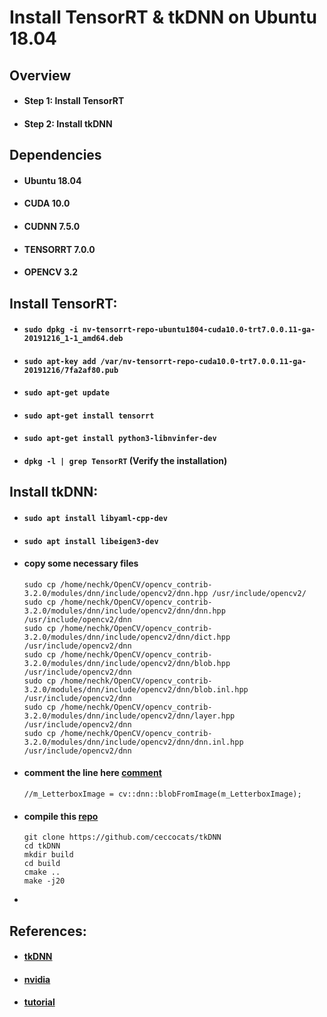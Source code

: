 # Install TensorRT & tkDNN on Ubuntu 18.04

## Overview

- #### Step 1: Install TensorRT
- #### Step 2: Install tkDNN

## Dependencies

- #### Ubuntu 18.04
- #### CUDA 10.0
- #### CUDNN 7.5.0
- #### TENSORRT 7.0.0
- #### OPENCV 3.2

## Install TensorRT:

- #### `sudo dpkg -i nv-tensorrt-repo-ubuntu1804-cuda10.0-trt7.0.0.11-ga-20191216_1-1_amd64.deb`
- #### `sudo apt-key add /var/nv-tensorrt-repo-cuda10.0-trt7.0.0.11-ga-20191216/7fa2af80.pub`
- #### `sudo apt-get update`
- #### `sudo apt-get install tensorrt`
- #### `sudo apt-get install python3-libnvinfer-dev`
- #### `dpkg -l | grep TensorRT` (Verify the installation)

## Install tkDNN:

- #### `sudo apt install libyaml-cpp-dev`
- #### `sudo apt install libeigen3-dev`
- #### copy some necessary files

  ```
  sudo cp /home/nechk/OpenCV/opencv_contrib-3.2.0/modules/dnn/include/opencv2/dnn.hpp /usr/include/opencv2/
  sudo cp /home/nechk/OpenCV/opencv_contrib-3.2.0/modules/dnn/include/opencv2/dnn/dnn.hpp /usr/include/opencv2/dnn
  sudo cp /home/nechk/OpenCV/opencv_contrib-3.2.0/modules/dnn/include/opencv2/dnn/dict.hpp /usr/include/opencv2/dnn
  sudo cp /home/nechk/OpenCV/opencv_contrib-3.2.0/modules/dnn/include/opencv2/dnn/blob.hpp /usr/include/opencv2/dnn
  sudo cp /home/nechk/OpenCV/opencv_contrib-3.2.0/modules/dnn/include/opencv2/dnn/blob.inl.hpp /usr/include/opencv2/dnn
  sudo cp /home/nechk/OpenCV/opencv_contrib-3.2.0/modules/dnn/include/opencv2/dnn/layer.hpp /usr/include/opencv2/dnn
  sudo cp /home/nechk/OpenCV/opencv_contrib-3.2.0/modules/dnn/include/opencv2/dnn/dnn.inl.hpp /usr/include/opencv2/dnn
  ```

- #### comment the line here [comment](https://github.com/ceccocats/tkDNN/blob/master/src/Int8BatchStream.cpp#L129)

  ```
  //m_LetterboxImage = cv::dnn::blobFromImage(m_LetterboxImage);
  ```
- #### compile this [repo](https://github.com/ceccocats/tkDNN)

  ```
  git clone https://github.com/ceccocats/tkDNN
  cd tkDNN
  mkdir build
  cd build
  cmake .. 
  make -j20
  ```

-

## References:

- #### [tkDNN](https://github.com/ceccocats/tkDNN)
- #### [nvidia](https://docs.nvidia.com/deeplearning/tensorrt/install-guide/index.html)
- #### [tutorial](https://medium.com/ching-i/tensorrt-%E4%BB%8B%E7%B4%B9%E8%88%87%E5%AE%89%E8%A3%9D%E6%95%99%E5%AD%B8-45e44f73b25e)


